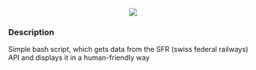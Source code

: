 <div align="center">
  <img src="https://media4.giphy.com/media/v1.Y2lkPTc5MGI3NjExMTIzM3lzOHZxY2NtcDRqNzZ0bW5sM2dnaGMyYXo4d2h1Z2s1NHVqMiZlcD12MV9pbnRlcm5hbF9naWZfYnlfaWQmY3Q9Zw/zUTQ7vmg3boME/giphy.webp"/>
</div>

### Description

Simple bash script, which gets data from the SFR (swiss federal railways) API and displays it in a human-friendly way
